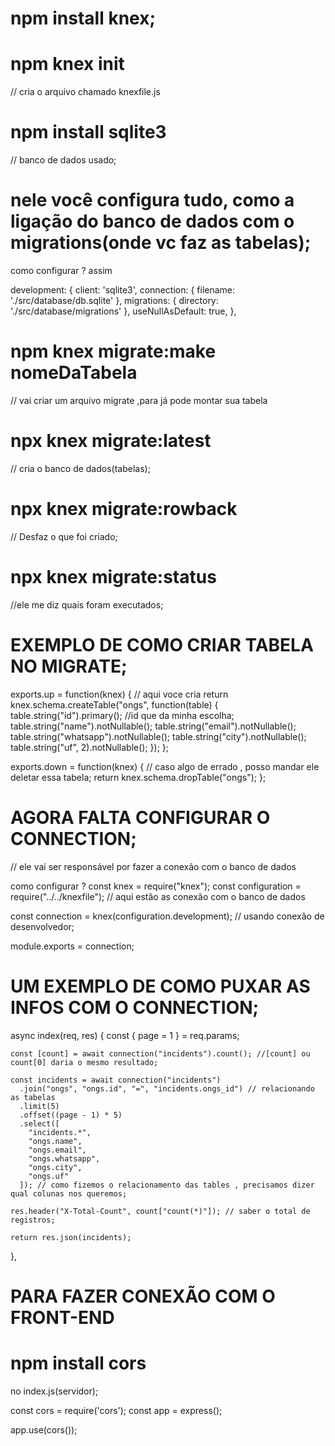 # npm install knex;

# npm knex init 
// cria o arquivo chamado knexfile.js

# npm install sqlite3 
// banco de dados usado;

# nele você configura tudo, como a ligação do banco de dados com o migrations(onde vc faz as tabelas);
 
como configurar ? assim

 development: {
    client: 'sqlite3',
    connection: {
      filename: './src/database/db.sqlite'
    },
    migrations: {
      directory: './src/database/migrations'
    },
    useNullAsDefault: true,
  },

# npm knex migrate:make nomeDaTabela
// vai criar um arquivo migrate ,para já pode montar sua tabela

# npx knex migrate:latest 
// cria o banco de dados(tabelas);

# npx knex migrate:rowback 
// Desfaz o que foi criado; 

# npx knex migrate:status 
//ele me diz quais foram executados; 

# EXEMPLO DE COMO CRIAR TABELA NO MIGRATE;

exports.up = function(knex) { // aqui voce cria
  return knex.schema.createTable("ongs", function(table) {
    table.string("id").primary(); //id que da minha escolha;
    table.string("name").notNullable();
    table.string("email").notNullable();
    table.string("whatsapp").notNullable();
    table.string("city").notNullable();
    table.string("uf", 2).notNullable();
  });
};

exports.down = function(knex) { // caso algo de errado , posso mandar ele deletar essa tabela;
  return knex.schema.dropTable("ongs");
};

# AGORA FALTA CONFIGURAR O CONNECTION;
// ele vai ser responsável por fazer a conexão com o banco de dados

como configurar ?
const knex = require("knex");
const configuration = require("../../knexfile"); // aqui estão as conexão com o banco de dados

const connection = knex(configuration.development); // usando conexão de desenvolvedor;

module.exports = connection;


# UM EXEMPLO DE COMO PUXAR AS INFOS COM O CONNECTION;

async index(req, res) {
    const { page = 1 } = req.params;

    const [count] = await connection("incidents").count(); //[count] ou count[0] daria o mesmo resultado;

    const incidents = await connection("incidents")
      .join("ongs", "ongs.id", "=", "incidents.ongs_id") // relacionando as tabelas
      .limit(5)
      .offset((page - 1) * 5)
      .select([
        "incidents.*",
        "ongs.name",
        "ongs.email",
        "ongs.whatsapp",
        "ongs.city",
        "ongs.uf"
      ]); // como fizemos o relacionamento das tables , precisamos dizer qual colunas nos queremos;

    res.header("X-Total-Count", count["count(*)"]); // saber o total de registros;

    return res.json(incidents);
  },


# PARA FAZER CONEXÃO COM O FRONT-END 

# npm install cors

no index.js(servidor);

const cors = require('cors');
const app = express();

app.use(cors());